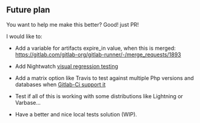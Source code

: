 ## Future plan

You want to help me make this better? Good! just PR!

I would like to:

- Add a variable for artifacts expire_in value, when this is merged:  
https://gitlab.com/gitlab-org/gitlab-runner/-/merge_requests/1893

- Add Nightwatch [visual regression testing](https://github.com/Crunch-io/nightwatch-vrt)

- Add a matrix option like Travis to test against multiple Php versions and
databases when [Gitlab-Ci support it](https://gitlab.com/gitlab-org/gitlab/issues/23405)

- Test if all of this is working with some distributions like Lightning or
Varbase...

- Have a better and nice local tests solution (WIP).